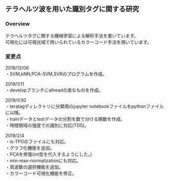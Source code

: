 ## テラヘルツ波を用いた識別タグに関する研究

### Overview

テラヘルツタグに関する機械学習による解析手法を書いています。  
可視化には可視光域で用いられているカラーコード手法を用いています。  

### 変更点
2018/12/06  
・SVM,kNN,PCA-SVM,SVRのプログラムを作成。  

2019/1/11  
・developブランチにallreadの楽なものを作成。  

2019/1/30  
・teratagディレクトリに分類用のjupyter notebookファイルをpythonファイルに以降。  
・trainデータとtestデータの分割を数で分ける関数を作成。  
・時間領域の強度での識別に対応(TDS)。  

2019/2/4  
・is-TPGのファイルにも対応。  
・グラフ化機能を追加。  
・PCAを修復(int型を代入するようにした。)  
・min-max-normalizationにも対応。  
・周波数の選択機能を追加。  
・カラーコード可視化機能を修正。  

